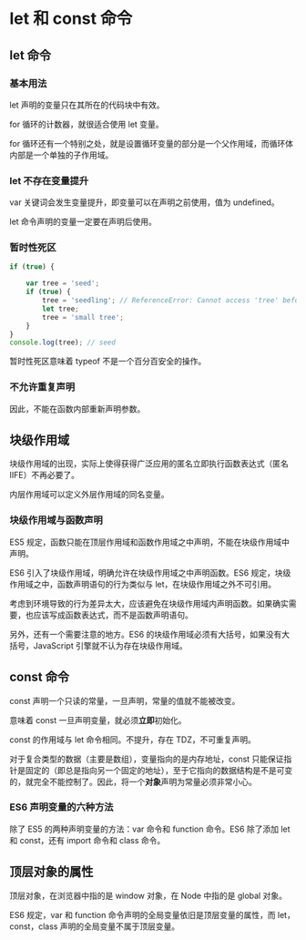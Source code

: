 # let 和 const 命令

## let 命令

### 基本用法

let 声明的变量只在其所在的代码块中有效。

for 循环的计数器，就很适合使用 let 变量。

for 循环还有一个特别之处，就是设置循环变量的部分是一个父作用域，而循环体内部是一个单独的子作用域。

### let 不存在变量提升

var 关键词会发生变量提升，即变量可以在声明之前使用，值为 undefined。

let 命令声明的变量一定要在声明后使用。

### 暂时性死区

``` js
if (true) {

    var tree = 'seed';
    if (true) {
        tree = 'seedling'; // ReferenceError: Cannot access 'tree' before initialization
        let tree;
        tree = 'small tree';
    }
}
console.log(tree); // seed
```

暂时性死区意味着 typeof 不是一个百分百安全的操作。

### 不允许重复声明

因此，不能在函数内部重新声明参数。

## 块级作用域

块级作用域的出现，实际上使得获得广泛应用的匿名立即执行函数表达式（匿名 IIFE）不再必要了。

内层作用域可以定义外层作用域的同名变量。

### 块级作用域与函数声明

ES5 规定，函数只能在顶层作用域和函数作用域之中声明，不能在块级作用域中声明。

ES6 引入了块级作用域，明确允许在块级作用域之中声明函数。ES6 规定，块级作用域之中，函数声明语句的行为类似与 let，在块级作用域之外不可引用。

考虑到环境导致的行为差异太大，应该避免在块级作用域内声明函数。如果确实需要，也应该写成函数表达式，而不是函数声明语句。

另外，还有一个需要注意的地方。ES6 的块级作用域必须有大括号，如果没有大括号，JavaScript 引擎就不认为存在块级作用域。

## const 命令

const 声明一个只读的常量，一旦声明，常量的值就不能被改变。

意味着 const 一旦声明变量，就必须**立即**初始化。

const 的作用域与 let 命令相同。不提升，存在 TDZ，不可重复声明。

对于复合类型的数据（主要是数组），变量指向的是内存地址，const 只能保证指针是固定的（即总是指向另一个固定的地址），至于它指向的数据结构是不是可变的，就完全不能控制了。因此，将一个**对象**声明为常量必须非常小心。

### ES6 声明变量的六种方法

除了 ES5 的两种声明变量的方法：var 命令和 function 命令。ES6 除了添加 let 和 const，还有 import 命令和 class 命令。

## 顶层对象的属性

顶层对象，在浏览器中指的是 window 对象，在 Node 中指的是 global 对象。

ES6 规定，var 和 function 命令声明的全局变量依旧是顶层变量的属性，而 let，const，class 声明的全局变量不属于顶层变量。
